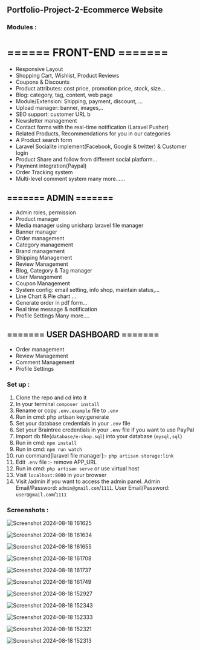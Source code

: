 ## Portfolio-Project-2-Ecommerce Website

### Modules :

# ====== FRONT-END =======

- Responsive Layout
- Shopping Cart, Wishlist, Product Reviews
- Coupons & Discounts
- Product attributes: cost price, promotion price, stock, size...
- Blog: category, tag, content, web page 
- Module/Extension: Shipping, payment, discount, ...
- Upload manager: banner, images,..
- SEO support: customer URL b
- Newsletter management
- Contact forms with the real-time notification (Laravel Pusher)
- Related Products, Recommendations for you in our categories
- A Product search form
- Laravel Socialite implement(Facebook, Google & twitter) & Customer login
- Product Share and follow from different social platform...
- Payment integration(Paypal)
- Order Tracking system
- Multi-level comment system
many more......

## ======= ADMIN =======

- Admin roles, permission
- Product manager
- Media manager using unisharp laravel file manager
- Banner manager
- Order management
- Category management
- Brand management
- Shipping Management
- Review Management
- Blog, Category & Tag manager
- User Management
- Coupon Management
- System config: email setting, info shop, maintain status,...
- Line Chart & Pie chart ...
- Generate order in pdf form...
- Real time message & notification
- Profile Settings
Many more....

## ======= USER DASHBOARD =======

- Order management
- Review Management
- Comment Management
- Profile Settings

### Set up :

1. Clone the repo and cd into it
2. In your terminal ```composer install```
3. Rename or copy ```.env.example``` file to ``.env``
4. Run in cmd: php artisan key:generate
5. Set your database credentials in your ```.env``` file
6. Set your Braintree credentials in your ```.env``` file if you want to use PayPal
7. Import db file(```database/e-shop.sql```) into your database (```mysql,sql```)
8. Run in cmd: ```npm install```
9. Run in cmd: ```npm run watch```
10. run command[laravel file manager]:-  ```php artisan storage:link```
11. Edit ```.env``` file :- remove APP_URL
10. Run in cmd: ```php artisan serve``` or use virtual host
11. Visit ```localhost:8000``` in your browser
12. Visit /admin if you want to access the admin panel. Admin Email/Password: ```admin@gmail.com```/```1111```. User Email/Password: ```user@gmail.com```/```1111```

### Screenshots :

![Screenshot 2024-08-18 161625](https://github.com/user-attachments/assets/fa449818-53d5-4f8b-9108-be7b9285a731)

![Screenshot 2024-08-18 161634](https://github.com/user-attachments/assets/4588f605-4511-49a9-b09b-33616fbc9466)

![Screenshot 2024-08-18 161655](https://github.com/user-attachments/assets/8c05a383-3a8d-4380-82c9-684e9471d09e)

![Screenshot 2024-08-18 161708](https://github.com/user-attachments/assets/4a37cba1-3fa7-4b45-9e63-d184343a3460)

![Screenshot 2024-08-18 161737](https://github.com/user-attachments/assets/caf65c68-1cb2-49be-9173-c0c97056c81c)

![Screenshot 2024-08-18 161749](https://github.com/user-attachments/assets/f9ded963-314d-43c2-954b-b5584b67322f)

![Screenshot 2024-08-18 152927](https://github.com/user-attachments/assets/45fd1ba2-00a5-4da4-ad81-c215f14ba793)

![Screenshot 2024-08-18 152343](https://github.com/user-attachments/assets/1bf58737-8e06-4369-9d01-02c374d55e4d)

![Screenshot 2024-08-18 152333](https://github.com/user-attachments/assets/160a4f05-d3e1-4d8e-ad4d-c4e998f2a2f7)

![Screenshot 2024-08-18 152321](https://github.com/user-attachments/assets/d71b2b91-a57a-4740-9f05-ed2ec4dc560e)

![Screenshot 2024-08-18 152313](https://github.com/user-attachments/assets/69049c78-512f-4b6a-aa69-1ece342d8199)

